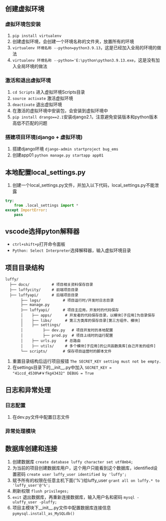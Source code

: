 ## 创建虚拟环境
### 虚拟环境包安装
1. `pip install virtualenv`
2. 创建虚拟环境，会创建一个环境名称的文件夹，放置所有的环境
3. `virtualenv 环境名称 --python=python3.9.13`，这是已经加入全局的环境的做法
4. `virtualenv 环境名称 --python='E:\python\python3.9.13.exe`，这是没有加入全局环境的做法

### 激活和退出虚拟环境
1. `cd Scripts` 进入虚拟环境Scripts目录
2. `source activate` 激活虚拟环境
3. `deactivate` 退出虚拟环境
4. 在激活的虚拟环境中安装包，会安装到虚拟环境中
5. `pip install drango==2.1`安装django2.1，注意避免安装版本和python版本高低不匹配的问题

### 搭建项目环境(django + 虚拟环境)
1. 搭建django环境 `django-admin startproject bug_ems`
2. 创建app01 `python manage.py startapp app01`

## 本地配置local_settings.py
1. 创建一个local_settings.py文件，并加入以下代码，local_settings.py不能泄露
```python
try:
    from .local_settings import *
except ImportError:
    pass
```

## vscode选择pyton解释器
* `ctrl+shift+p`打开命令面板
* `Python: Select Interpreter`选择解释器，输入虚拟环境目录


## 项目目录结构
```
luffy/
  ├── docs/          # 项目相关资料保存目录
  ├── luffycity/     # 前端项目目录
  ├── luffyapi/      # 后端项目目录
       ├── logs/          # 项目运行时/开发时日志目录
       ├── manage.py
       ├── luffyapi/      # 项目主应用，开发时的代码保存
       │    ├── apps/      # 开发者的代码保存目录，以模块[子应用]为目录保存
       │    ├── libs/      # 第三方类库的保存目录[第三方组件、模块]
       │    ├── settings/
       │         ├── dev.py   # 项目开发时的本地配置
       │         ├── prod.py  # 项目上线时的运行配置
       │    ├── urls.py    # 总路由
       │    ├── utils/     # 多个模块[子应用]的公共函数类库[自己开发的组件]
       └── scripts/       # 保存项目运营时的脚本文件
```
1. 重置目录结构后运行项目报错 `The SECRET_KEY setting must not be empty.`
2. 在settings目录下的__init__.py中加入 `SECRET_KEY = "41ccd_4530%#￥fkg43432" DEBUG = True`

## 日志和异常处理
### 日志配置
1. 在dev.py文件中配置日志文件

### 异常处理模块

## 数据库创建和连接
1. 创建数据库 `create database luffy character set utf8mb4;`
2. 为当前的项目创建数据库用户，这个用户只能看到这个数据库，identified设置密码 `create user luffy_user identified by 'luffy';`
3. 赋予所有的权限在任意主机下面('%')给luffy_user `grant all on luffy.* to 'luffy_user'@'%';`
4. 刷新权限 `flush privileges;`
5. `exit` 退出数据库，再重新连接数据库，输入用户名和密码 `mysql -uluffy_user -pluffy;`
6. 项目主模块下__init__.py文件中配置数据库连接信息 `pymysql.install_as_MySQLdb()`